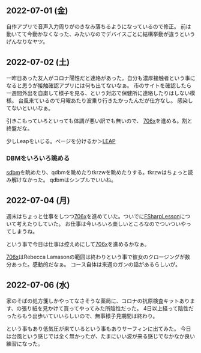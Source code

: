 ## 2022-07-01 (金)

自作アプリで音声入力周りがのきなみ落ちるようになっているので修正。
前は動いてて今動かなくなった、みたいなのでデバイスごとに結構挙動が違うというげんなりなヤツ。

## 2022-07-02 (土)

一昨日あった友人がコロナ陽性だと連絡があった。自分も濃厚接触者という事になると思うが接触確認アプリには何も出てないなぁ。
市のサイトを確認したら一週間外出を自粛して様子を見る、という対応で保健所に連絡したりはしない模様。
台風来ているので月曜あたり波乗り行きたかったんだが仕方なし。
感染してないといいなぁ。

引きこもっていろといっても体調が悪い訳でも無いので、
[706x](706x.md)を進める。割と終盤だな。

少しLeapをいじる。ページを分けるか＞[LEAP](LEAP.md)

### DBMをいろいろ眺める

[sdbm](sdbm.md)を眺めたり、qdbmを眺めたりtkrzwを眺めたりする。tkrzwはちょっと読み解けなかった。
qdbmはシンプルでいいね。

## 2022-07-04 (月)

週末はちょっと仕事をしつつ[706x](706x.md)を進めていた。ついでに[FSharpLesson](FSharpLesson.md)について考えたりしていた。
お仕事は今いろいろ楽しいところなのでついついやってしまうね。

という事で今日は仕事は控えめにして[706x](706x.md)を進めるかなぁ。

[706x](706x.md)はRebecca Lamasonの範囲は終わりという事で彼女のクロージングが数分あった。感動的だなぁ。
コース自体は来週のガンの話があるらしいが。

## 2022-07-06 (水)

家のそばの処方箋しかやってなさそうな薬局に、コロナの抗原検査キットあります、の張り紙を見かけて買ってやってみた所陰性だった。
4日以上経って陰性だったらもう出歩いていいらしいので、無事様子見期間は終わり。

という事もあり低気圧が来ているという事もありサーフィンに出てみた。
今日は台風という感じでは全く無かったが、たまにいい波が来る感じでなかなか良い練習になった。